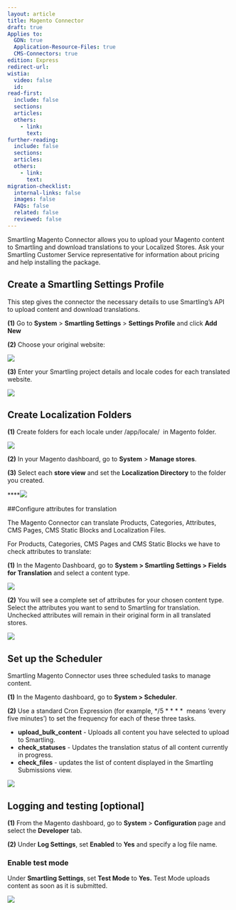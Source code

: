 ```yaml
---
layout: article
title: Magento Connector
draft: true
Applies to:
  GDN: true
  Application-Resource-Files: true
  CMS-Connectors: true
edition: Express
redirect-url:
wistia:
  video: false
  id:
read-first:
  include: false
  sections:
  articles:
  others:
    - link:
      text:
further-reading:
  include: false
  sections:
  articles:
  others:
    - link:
      text:
migration-checklist:
  internal-links: false
  images: false
  FAQs: false
  related: false
  reviewed: false
---
```



Smartling Magento Connector allows you to upload your Magento content to Smartling and download translations to your Localized Stores. Ask your Smartling Customer Service representative for information about pricing and help installing the package.

## Create a Smartling Settings Profile

This step gives the connector the necessary details to use Smartling’s API to upload content and download translations.

**(1)** Go to **System** > **Smartling Settings** > **Settings Profile** and click **Add New**

**(2)** Choose your original website: 

![](/hc/en-us/article_attachments/201858128/image07.png)

**(3)** Enter your Smartling project details and locale codes for each translated website.

![](/hc/en-us/article_attachments/201858098/image00.png)  

## Create Localization Folders

**(1)** Create folders for each locale under /app/locale/  in Magento folder.  

![](/hc/en-us/article_attachments/201827997/image04.png)

**(2)** In your Magento dashboard, go to **System** > **Manage stores**.

**(3)** Select each **store view** and set the **Localization Directory** to the folder you created.

****![](/hc/en-us/article_attachments/201827987/image01.png)  

##Configure attributes for translation

The Magento Connector can translate Products, Categories, Attributes, CMS Pages, CMS Static Blocks and Localization Files.

For Products, Categories, CMS Pages and CMS Static Blocks we have to check attributes to translate:

**(1)** In the Magento Dashboard, go to **System > Smartling Settings > Fields for Translation** and select a content type.

![](/hc/en-us/article_attachments/201858108/image02.png)  

**(2)** You will see a complete set of attributes for your chosen content type. Select the attributes you want to send to Smartling for translation. Unchecked attributes will remain in their original form in all translated stores.

![](/hc/en-us/article_attachments/201828017/image05.png)  

## Set up the Scheduler

Smartling Magento Connector uses three scheduled tasks to manage content.

**(1)** In the Magento dashboard, go to **System > Scheduler**.

**(2)** Use a standard Cron Expression (for example, */5 * * * *  means ‘every five minutes’) to set the frequency for each of these three tasks.

*   **upload_bulk_content** - Uploads all content you have selected to upload to Smartling.
*   **check_statuses** - Updates the translation status of all content currently in progress.
*   **check_files** - updates the list of content displayed in the Smartling Submissions view.

![](/hc/en-us/article_attachments/201828037/image06.png)

## Logging and testing [optional]

**(1)** From the Magento dashboard, go to **System** > **Configuration** page and select the **Developer** tab.

**(2)** Under **Log Settings**, set **Enabled** to **Yes** and specify a log file name.

### Enable test mode

Under **Smartling Settings**, set **Test Mode** to **Yes.** Test Mode uploads content as soon as it is submitted.

![](/hc/en-us/article_attachments/201828007/image03.png)  

